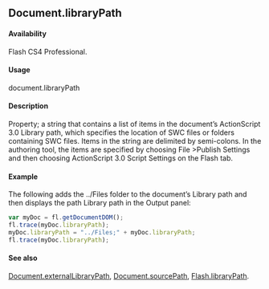 ## Document.libraryPath

#### Availability

Flash CS4 Professional.

#### Usage

document.libraryPath

#### Description

Property; a string that contains a list of items in the document’s ActionScript 3.0 Library path, which specifies the location of SWC files or folders containing SWC files. Items in the string are delimited by semi-colons. In the authoring tool, the items are specified by choosing File >Publish Settings and then choosing ActionScript 3.0 Script Settings on the Flash tab.

#### Example

The following adds the ../Files folder to the document’s Library path and then displays the path Library path in the Output panel:

```javascript
var myDoc = fl.getDocumentDOM();
fl.trace(myDoc.libraryPath);
myDoc.libraryPath = "../Files;" + myDoc.libraryPath;
fl.trace(myDoc.libraryPath);
```

#### See also

[Document.externalLibraryPath](../Document_object/Document69.md), [Document.sourcePath](../Document_object/Document36.md), [Flash.libraryPath](../Flash_object_/Flash39.md).
